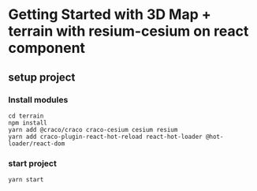 # Getting Started with 3D Map + terrain with resium-cesium on react component

## setup project

### Install modules

```
cd terrain
npm install
yarn add @craco/craco craco-cesium cesium resium
yarn add craco-plugin-react-hot-reload react-hot-loader @hot-loader/react-dom
```

### start project
```
yarn start
```


